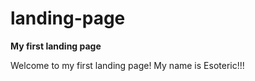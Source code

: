 # landing-page


**My first landing page**

Welcome to my first landing page! My name is Esoteric!!!


